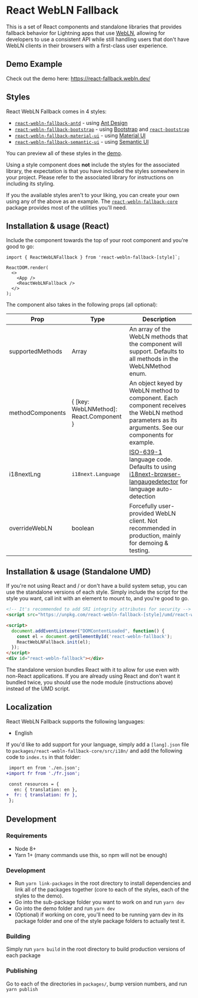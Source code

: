 # React WebLN Fallback

This is a set of React components and standalone libraries that provides fallback behavior for Lightning apps that use [WebLN](https://webln.dev/), allowing for developers to use a consistent API while still handling users that don't have WebLN clients in their browsers with a first-class user experience.

## Demo Example

Check out the demo here: https://react-fallback.webln.dev/

## Styles

React WebLN Fallback comes in 4 styles:

* [`react-webln-fallback-antd`](https://www.npmjs.com/package/react-webln-fallback-antd) - using [Ant Design](https://ant.design/)
* [`react-webln-fallback-bootstrap`](https://www.npmjs.com/package/react-webln-fallback-bootstrap) - using [Bootstrap](https://getbootstrap.com/) and [`react-bootstrap`](https://www.npmjs.com/package/react-bootstrap)
* [`react-webln-fallback-material-ui`](https://www.npmjs.com/package/react-webln-fallback-material-ui) - using [Material UI](https://material-ui.com/)
* [`react-webln-fallback-semantic-ui`](https://www.npmjs.com/package/react-webln-fallback-semantic-ui) - using [Semantic UI](https://react.semantic-ui.com/)

You can preview all of these styles in the [demo](https://react-fallback.webln.dev/).

Using a style component does **not** include the styles for the associated library, the expectation is that you have included the styles somewhere in your project. Please refer to the associated library for instructions on including its styling.

If you the available styles aren't to your liking, you can create your own using any of the above as an example. The [`react-webln-fallback-core`](https://www.npmjs.com/package/react-webln-fallback-core) package provides most of the utilities you'll need.

## Installation & usage (React)

Include the component towards the top of your root component and you're good to go:

```tsx
import { ReactWebLNFallback } from 'react-webln-fallback-[style]`;

ReactDOM.render(
  <>
    <App />
    <ReactWebLNFallback />
  </>
);
```

The component also takes in the following props (all optional):

| Prop             | Type                                    | Description                                                                                                                                                                                      |
|------------------|-----------------------------------------|--------------------------------------------------------------------------------------------------------------------------------------------------------------------------------------------------|
| supportedMethods | Array<WebLNMethod>                      | An array of the WebLN methods that the component will support. Defaults to all methods in the WebLNMethod enum.                                                                                  |
| methodComponents | { [key: WebLNMethod]: React.Component } | An object keyed by WebLN method to component. Each component receives the WebLN method parameters as its arguments. See our components for example.                                              |
| i18nextLng       | `i18next.Language`                      | [ISO-639-1](https://en.wikipedia.org/wiki/List_of_ISO_639-1_codes) language code. Defaults to using [i18next-browser-langaugedetector](https://www.npmjs.com/package/i18next-browser-languagedetector) for language auto-detection |
| overrideWebLN    | boolean                                 | Forcefully user-provided WebLN client. Not recommended in production, mainly for demoing & testing.                                                                                              |

## Installation & usage (Standalone UMD)

If you're not using React and / or don't have a build system setup, you can use the standalone versions of each style. Simply include the script for the style you want, call init with an element to mount to, and you're good to go.

```html
<!-- It's recommended to add SRI integrity attributes for security -->
<script src="https://unpkg.com/react-webln-fallback-[style]/umd/react-webln-fallback.min.js"></script>

<script>
  document.addEventListener("DOMContentLoaded", function() { 
    const el = document.getElementById('react-webln-fallback');
    ReactWebLNFallback.init(el);
  });
</script>
<div id="react-webln-fallback"></div>
```

The standalone version bundles React with it to allow for use even with non-React applications. If you are already using React and don't want it bundled twice, you should use the node module (instructions above) instead of the UMD script.


## Localization

React WebLN Fallback supports the following languages:

* English

If you'd like to add support for your language, simply add a `[lang].json` file to `packages/react-webln-fallback-core/src/i18n/` and add the following code to `index.ts` in that folder:

```diff
 import en from './en.json';
+import fr from './fr.json';

 const resources = {
   en: { translation: en },
+  fr: { translation: fr },
 };
```

## Development

### Requirements

* Node 8+
* Yarn 1+ (many commands use this, so npm will not be enough)

### Development

* Run `yarn link-packages` in the root directory to install dependencies and link all of the packages together (core to each of the styles, each of the styles to the demo).
* Go into the sub-package folder you want to work on and run `yarn dev`
* Go into the demo folder and run `yarn dev`
* (Optional) if working on core, you'll need to be running yarn dev in its package folder and one of the style package folders to actually test it.

### Building

Simply run `yarn build` in the root directory to build production versions of each package


### Publishing

Go to each of the directories in `packages/`, bump version numbers, and run `yarn publish`